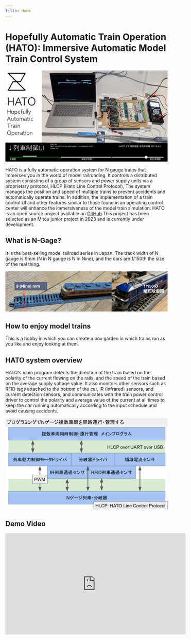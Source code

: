 ```yaml
---
title: Home
---
```

# Hopefully Automatic Train Operation (HATO): Immersive Automatic Model Train Control System

![Hero](/assets/hero.png)

HATO is a fully automatic operation system for N gauge trains that immerses you in the world of model railroading.
It controls a distributed system consisting of a group of sensors and power supply units via a proprietary protocol, HLCP (Hato Line Control Protocol),
The system manages the position and speed of multiple trains to prevent accidents and automatically operate trains.
In addition, the implementation of a train control UI and other features similar to those found in an operating control center will enhance the immersiveness of the model train simulation.
HATO is an open source project available on [GitHub](https://nyiyui/hato).This project has been selected as an Mitou junior project in 2023 and is currently under development.

## What is N-Gage?
It is the best-selling model railroad series in Japan. The track width of N gauge is 9mm (N in N gauge is N in Nine), and the cars are 1/150th the size of the real thing.

![N-Gage Tracks and Cars](/assets/9mm.png)

## How to enjoy model trains
This is a hobby in which you can create a box garden in which trains run as you like and enjoy looking at them.

## HATO system overview

HATO's main program detects the direction of the train based on the polarity of the current flowing on the rails, and the speed of the train based on the average supply voltage value. It also monitors other sensors such as RFID tags attached to the bottom of the car, IR (infrared) sensors, and current detection sensors, and communicates with the train power control driver to control the polarity and average value of the current at all times to keep the car running automatically according to the input schedule and avoid causing accidents.

![HAT system overview](/assets/system.png)

## Demo Video

<iframe width="560" height="315" src="https://www.youtube-nocookie.com/embed/rcGFUpEQFpU?si=cXUUK7CVFKUmiYCf&amp;controls=0" title="YouTube video player" frameborder="0" allow="accelerometer; autoplay; clipboard-write; encrypted-media; gyroscope; picture-in-picture; web-share" allowfullscreen></iframe>

<!--
## 今後の目標
-->
<!--
詳細は、こちらのスライドを参照してください。初めてのお披露は、11月3日の成果報告会になります。よろしければ、ぜひご参加ください。
-->

